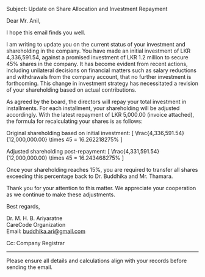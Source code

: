 Subject: Update on Share Allocation and Investment Repayment

Dear Mr. Anil,

I hope this email finds you well.

I am writing to update you on the current status of your investment and shareholding in the company. You have made an initial investment of LKR 4,336,591.54, against a promised investment of LKR 1.2 million to secure 45% shares in the company. It has become evident from recent actions, including unilateral decisions on financial matters such as salary reductions and withdrawals from the company account, that no further investment is forthcoming. This change in investment strategy has necessitated a revision of your shareholding based on actual contributions.

As agreed by the board, the directors will repay your total investment in installments. For each installment, your shareholding will be adjusted accordingly. With the latest repayment of LKR 5,000.00 (invoice attached), the formula for recalculating your shares is as follows:

Original shareholding based on initial investment:
\[ \frac{4,336,591.54}{12,000,000.00} \times 45 = 16.262218275\% \]

Adjusted shareholding post-repayment:
\[ \frac{4,331,591.54}{12,000,000.00} \times 45 = 16.243468275\% \]

Once your shareholding reaches 15%, you are required to transfer all shares exceeding this percentage back to Dr. Buddhika and Mr. Thamara.

Thank you for your attention to this matter. We appreciate your cooperation as we continue to make these adjustments.

Best regards,

Dr. M. H. B. Ariyaratne  
CareCode Organization  
Email: buddhika.ari@gmail.com  

Cc: Company Registrar

---

Please ensure all details and calculations align with your records before sending the email.